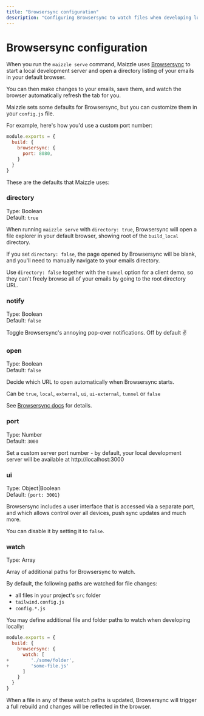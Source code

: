 ```yaml
---
title: "Browsersync configuration"
description: "Configuring Browsersync to watch files when developing locally."
---
```


# Browsersync configuration

When you run the `maizzle serve` command, Maizzle uses [Browsersync](https://browsersync.io) to start a local development server and open a directory listing of your emails in your default browser.

You can then make changes to your emails, save them, and watch the browser automatically refresh the tab for you.

Maizzle sets some defaults for Browsersync, but you can customize them in your `config.js` file.

For example, here's how you'd use a custom port number:

```js [config.js]
module.exports = {
  build: {
    browsersync: {
      port: 8080,
    }
  }
}
```

These are the defaults that Maizzle uses:

### directory

Type: Boolean\
Default: `true`

When running `maizzle serve` with `directory: true`, Browsersync will open a file explorer in your default browser, showing root of the `build_local` directory.

If you set `directory: false`, the page opened by Browsersync will be blank, and you'll need to manually navigate to your emails directory.

<Alert>Use `directory: false` together with the `tunnel` option for a client demo, so they can't freely browse all of your emails by going to the root directory URL.</Alert>

### notify

Type: Boolean\
Default: `false`

Toggle Browsersync's annoying pop-over notifications. Off by default ✌

### open

Type: Boolean\
Default: `false`

Decide which URL to open automatically when Browsersync starts.

Can be `true`, `local`, `external`, `ui`, `ui-external`, `tunnel` or `false`

See [Browsersync docs](https://browsersync.io/docs/options#option-open) for details.

### port

Type: Number\
Default: `3000`

Set a custom server port number - by default, your local development server will be available at http://localhost:3000

### ui

Type: Object|Boolean\
Default: `{port: 3001}`

Browsersync includes a user interface that is accessed via a separate port, and which allows control over all devices, push sync updates and much more.

You can disable it by setting it to `false`.

### watch

Type: Array

Array of additional paths for Browsersync to watch.

By default, the following paths are watched for file changes:

- all files in your project's `src` folder
- `tailwind.config.js`
- `config.*.js`

You may define additional file and folder paths to watch when developing locally:

```js [config.js] {5,6} diff
module.exports = {
  build: {
    browsersync: {
      watch: [
+        './some/folder',
+        'some-file.js'
      ]
    }
  }
}
```

When a file in any of these watch paths is updated, Browsersync will trigger a full rebuild and changes will be reflected in the browser.
